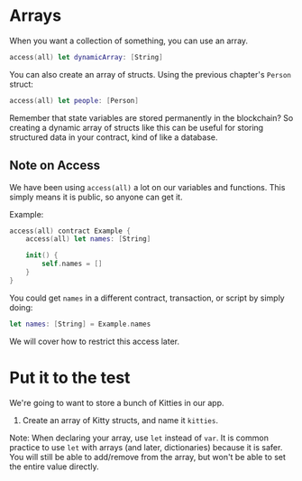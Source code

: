 # Arrays

When you want a collection of something, you can use an array.

```swift
access(all) let dynamicArray: [String]
```

You can also create an array of structs. Using the previous chapter's `Person` struct:

```swift
access(all) let people: [Person]
```

Remember that state variables are stored permanently in the blockchain? So creating a dynamic array of structs like this can be useful for storing structured data in your contract, kind of like a database.

## Note on Access

We have been using `access(all)` a lot on our variables and functions. This simply means it is public, so anyone can get it.

Example:

```swift
access(all) contract Example {
    access(all) let names: [String]

    init() {
        self.names = []
    }
}
```

You could get `names` in a different contract, transaction, or script by simply doing:

```swift
let names: [String] = Example.names
```

We will cover how to restrict this access later.

# Put it to the test

We're going to want to store a bunch of Kitties in our app.

1. Create an array of Kitty structs, and name it `kitties`.

Note: When declaring your array, use `let` instead of `var`. It is common practice to use `let` with arrays (and later, dictionaries) because it is safer. You will still be able to add/remove from the array, but won't be able to set the entire value directly.
